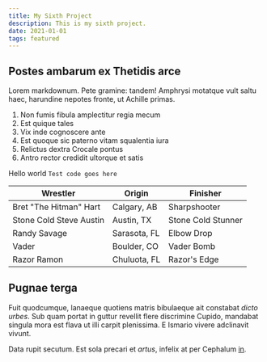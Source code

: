 ```yaml
---
title: My Sixth Project
description: This is my sixth project.
date: 2021-01-01
tags: featured
---
```


## Postes ambarum ex Thetidis arce

Lorem markdownum. Pete gramine: tandem! Amphrysi motatque vult saltu haec, harundine nepotes fronte, ut Achille primas.

1. Non fumis fibula amplectitur regia mecum
2. Est quique tales
3. Vix inde cognoscere ante
4. Est quoque sic paterno vitam squalentia iura
5. Relictus dextra Crocale pontus
6. Antro rector credidit ultorque et satis

Hello world `Test code goes here`

| Wrestler                | Origin       | Finisher           |
| ----------------------- | ------------ | ------------------ |
| Bret "The Hitman" Hart  | Calgary, AB  | Sharpshooter       |
| Stone Cold Steve Austin | Austin, TX   | Stone Cold Stunner |
| Randy Savage            | Sarasota, FL | Elbow Drop         |
| Vader                   | Boulder, CO  | Vader Bomb         |
| Razor Ramon             | Chuluota, FL | Razor's Edge       |

## Pugnae terga

Fuit quodcumque, lanaeque quotiens matris bibulaeque ait constabat _dicto urbes_. Sub quam portat in guttur revellit
flere discrimine Cupido, mandabat singula mora est flava ut illi carpit plenissima. E Ismario vivere adclinavit vivunt.

Data rupit secutum. Est sola precari et _artus_, infelix at per Cephalum [in](http://cervi.com/praesagaque-deserit.php).
